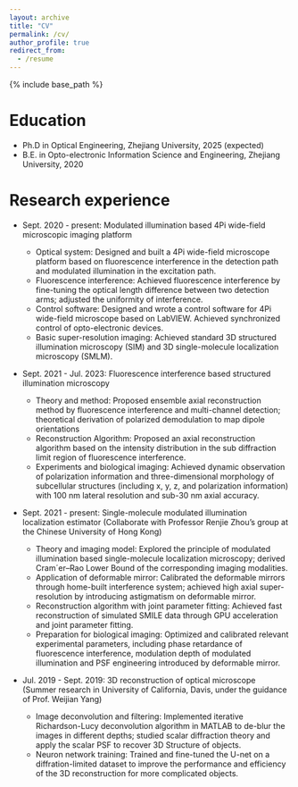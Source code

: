 ```yaml
---
layout: archive
title: "CV"
permalink: /cv/
author_profile: true
redirect_from:
  - /resume
---
```



{% include base_path %}

Education
======
* Ph.D in Optical Engineering, Zhejiang University, 2025 (expected)
* B.E. in Opto-electronic Information Science and Engineering, Zhejiang University, 2020

Research experience
======
* Sept. 2020 - present: Modulated illumination based 4Pi wide-field microscopic imaging platform
  * Optical system: Designed and built a 4Pi wide-field microscope platform based on fluorescence interference in the detection path and modulated illumination in the excitation path.
  * Fluorescence interference: Achieved fluorescence interference by fine-tuning the optical length difference between two detection arms; adjusted the uniformity of interference.
  * Control software: Designed and wrote a control software for 4Pi wide-field microscope based on LabVIEW. Achieved synchronized control of opto-electronic devices.
  * Basic super-resolution imaging: Achieved standard 3D structured illumination microscopy (SIM) and 3D single-molecule localization microscopy (SMLM).

* Sept. 2021 - Jul. 2023: Fluorescence interference based structured illumination microscopy
  * Theory and method: Proposed ensemble axial reconstruction method by fluorescence interference and multi-channel detection; theoretical derivation of polarized demodulation to map dipole orientations
  * Reconstruction Algorithm: Proposed an axial reconstruction algorithm based on the intensity distribution in the sub diffraction limit region of fluorescence interference.
  * Experiments and biological imaging: Achieved dynamic observation of polarization information and three-dimensional morphology of subcellular structures (including x, y, z, and polarization information) with 100 nm lateral resolution and sub-30 nm axial accuracy.

* Sept. 2021 - present: Single-molecule modulated illumination localization estimator (Collaborate with Professor Renjie Zhou’s group at the Chinese University of Hong Kong)
  * Theory and imaging model: Explored the principle of modulated illumination based single-molecule localization microscopy; derived Cram´er–Rao Lower Bound of the corresponding imaging modalities.
  * Application of deformable mirror: Calibrated the deformable mirrors through home-built interference system; achieved high axial super-resolution by introducing astigmatism on deformable mirror.
  * Reconstruction algorithm with joint parameter fitting: Achieved fast reconstruction of simulated SMILE data through GPU acceleration and joint parameter fitting.
  * Preparation for biological imaging: Optimized and calibrated relevant experimental parameters, including phase retardance of fluorescence interference, modulation depth of modulated illumination and PSF engineering introduced by deformable mirror.

* Jul. 2019 - Sept. 2019: 3D reconstruction of optical microscope (Summer research in University of California, Davis, under the guidance of Prof. Weijian Yang)
  * Image deconvolution and filtering: Implemented iterative Richardson-Lucy deconvolution algorithm in MATLAB to de-blur the images in different depths; studied scalar diffraction theory and apply the scalar PSF to recover 3D Structure of objects.
  * Neuron network training: Trained and fine-tuned the U-net on a diffration-limited dataset to improve the performance and efficiency of the 3D reconstruction for more complicated objects.


